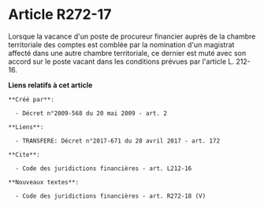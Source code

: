 # Article R272-17

Lorsque la vacance d'un poste de procureur financier auprès de la chambre territoriale des comptes est comblée par la
nomination d'un magistrat affecté dans une autre chambre territoriale, ce dernier est muté avec son accord sur le poste
vacant dans les conditions prévues par l'article L. 212-16.

**Liens relatifs à cet article**

	**Créé par**:

	  - Décret n°2009-568 du 20 mai 2009 - art. 2

	**Liens**:

	  - TRANSFERE: Décret n°2017-671 du 28 avril 2017 - art. 172

	**Cite**:

	  - Code des juridictions financières - art. L212-16

	**Nouveaux textes**:

	  - Code des juridictions financières - art. R272-18 (V)

